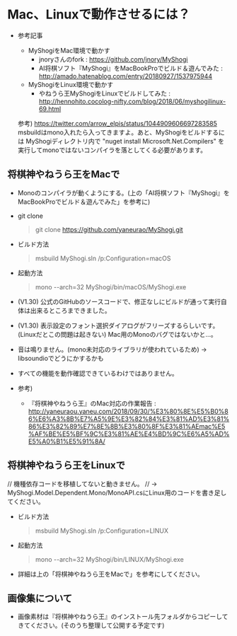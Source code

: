 ﻿
# Mac、Linuxで動作させるには？

- 参考記事
  - MyShogiをMac環境で動かす
    - jnoryさんのfork : https://github.com/jnory/MyShogi
    - AI将棋ソフト『MyShogi』をMacBookProでビルド＆遊んでみた : http://amado.hatenablog.com/entry/20180927/1537975944
  - MyShogiをLinux環境で動かす
    - やねうら王MyShogiをLinuxでビルドしてみた : http://hennohito.cocolog-nifty.com/blog/2018/06/myshogilinux-69.html

  参考)
    https://twitter.com/arrow_elpis/status/1044909606697283585
     msbuildはmono入れたら入ってきますよ。あと、MyShogiをビルドするには MyShogiディレクトリ内で
    "nuget install Microsoft.Net.Compilers" を実行してmonoではないコンパイラを落としてくる必要があります。


## 将棋神やねうら王をMacで

- Monoのコンパイラが動くようにする。(上の「AI将棋ソフト『MyShogi』をMacBookProでビルド＆遊んでみた」を参考に)

- git clone
  > git clone https://github.com/yaneurao/MyShogi.git

- ビルド方法
  > msbuild MyShogi.sln /p:Configuration=macOS

- 起動方法
  > mono --arch=32 MyShogi/bin/macOS/MyShogi.exe

- (V1.30) 公式のGitHubのソースコードで、修正なしにビルドが通って実行自体は出来るところまできました。
- (V1.30) 表示設定のフォント選択ダイアログがフリーズするらしいです。(Linuxだとこの問題は起きない) Mac用のMonoのバグではないかと…。
- 音は鳴りません。(mono未対応のライブラリが使われているため) → libsoundioでどうにかするかも
- すべての機能を動作確認できているわけではありません。

- 参考)
  - 『将棋神やねうら王』のMac対応の作業報告 : http://yaneuraou.yaneu.com/2018/09/30/%E3%80%8E%E5%B0%86%E6%A3%8B%E7%A5%9E%E3%82%84%E3%81%AD%E3%81%86%E3%82%89%E7%8E%8B%E3%80%8F%E3%81%AEmac%E5%AF%BE%E5%BF%9C%E3%81%AE%E4%BD%9C%E6%A5%AD%E5%A0%B1%E5%91%8A/


## 将棋神やねうら王をLinuxで

// 機種依存コードを移植してないと動きません。
//  → MyShogi.Model.Dependent.Mono/MonoAPI.csにLinux用のコードを書き足してください。

- ビルド方法
  > msbuild MyShogi.sln /p:Configuration=LINUX

- 起動方法
  > mono --arch=32 MyShogi/bin/LINUX/MyShogi.exe

- 詳細は上の「将棋神やねうら王をMacで」を参考にしてください。


## 画像集について

- 画像素材は『将棋神やねうら王』のインストール先フォルダからコピーしてきてください。(そのうち整理して公開する予定です)
